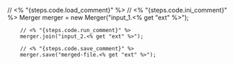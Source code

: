 // <% "{steps.code.load_comment}" %>
        // <% "{steps.code.ini_comment}" %>
        Merger merger = new Merger("input_1.<% get "ext" %>");

        // <% "{steps.code.run_comment}" %>
        merger.join("input_2.<% get "ext" %>");
    
        // <% "{steps.code.save_comment}" %>
        merger.save("merged-file.<% get "ext" %>"); 